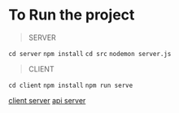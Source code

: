# To Run the project

> SERVER

`cd server`
`npm install`
`cd src`
`nodemon server.js`

> CLIENT

`cd client`
`npm install`
`npm run serve`

[client server](http://localhost:8080)
[api server](http://localhost:3500)
